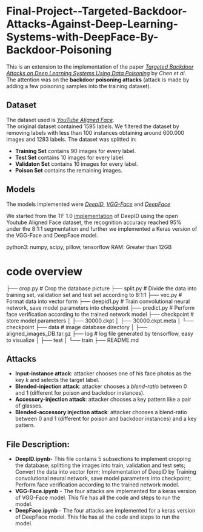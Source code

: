 # Final-Project--Targeted-Backdoor-Attacks-Against-Deep-Learning-Systems-with-DeepFace-By-Backdoor-Poisoning

This is an extension to the implementation of the paper [*Targeted Backdoor Attacks on Deep Learning Systems Using Data Poisoning*](https://arxiv.org/abs/1712.05526) by *Chen et al*. <br>
The attention was on the **backdoor poisoning attacks** (attack is made by adding a few poisoning samples into the training dataset). <br>

## Dataset
The dataset used is [*YouTube Aligned Face*](https://www.cs.tau.ac.il/~wolf/ytfaces/).  <br>
The original dataset contained 1595 labels. We filtered the dataset by removing labels with less than 100 instances obtaining around 600.000 images and 1283 labels. The dataset was splitted in:
- **Training Set** contains 90 images for every label.
- **Test Set** contains 10 images for every label.
- **Validaton Set** contains 10 images for every label.
- **Poison Set** contains the remaining images.

## Models
The models implemented were [*DeepID*](https://openaccess.thecvf.com/content_cvpr_2015/html/Ouyang_DeepID-Net_Deformable_Deep_2015_CVPR_paper.html), [*VGG-Face*](http://www.bmva.org/bmvc/2015/papers/paper041/index.html) and [*DeepFace*](https://viso.ai/computer-vision/deepface/) <br>

We started from the TF 1.0 [implementation](https://github.com/jinze1994/DeepID1) of DeepID using the open Youtube Aligned Face dataset, the recognition accuracy reached 95% under the 8:1:1 segmentation and further we implemented a Keras version of the VGG-Face and DeepFace model.

python3: numpy, scipy, pillow, tensorflow
RAM: Greater than 12GB

# code overview
├── crop.py # Crop the database picture
├── split.py # Divide the data into training set, validation set and test set according to 8:1:1
├── vec.py # Format data into vector form
├── deepid1.py # Train convolutional neural network, save model parameters into checkpoint
├── predict.py # Perform face verification according to the trained network model
├── checkpoint # store model parameters
│ ├── 30000.ckpt
│ ├── 30000.ckpt.meta
│ └── checkpoint
├── data # image database directory
│ ├── aligned_images_DB.tar.gz
├── log # log file generated by tensorflow, easy to visualize
│ ├── test
│ └── train
├── README.md

## Attacks
- **Input-instance attack**: attacker chooses one of his face photos as the key *k* and selects the target label.
- **Blended-injection attack**: attacker chooses a *blend-ratio* between 0 and 1 (different for poison and backdoor instances).
- **Accessory-injection attack**: attacker chooses a key pattern like a pair of glasses.
- **Blended-accessory injection attack**: attacker chooses a blend-ratio between 0 and 1 (different for poison and backdoor instances) and a key pattern.


## File Description:
- **DeepID.ipynb**- This file contains 5 subsections to implement cropping the database; splitting the images into train, validation and test sets; Convert the data into vector form; Implementation of DeepID by Training convolutional neural network, save model parameters into checkpoint; Perform face verification according to the trained network model.
- **VGG-Face.ipynb** - The four attacks are implemented for a keras version of VGG-Face model. This file has all the code and steps to run the model.
- **DeepFace.ipynb** - The four attacks are implemented for a keras version of DeepFace model. This file has all the code and steps to run the model.
